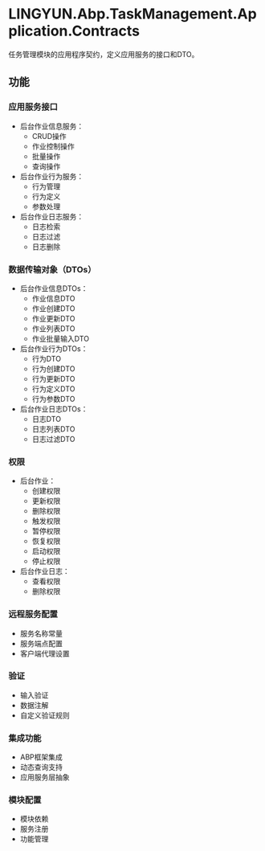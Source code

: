 # LINGYUN.Abp.TaskManagement.Application.Contracts

任务管理模块的应用程序契约，定义应用服务的接口和DTO。

## 功能

### 应用服务接口
- 后台作业信息服务：
  - CRUD操作
  - 作业控制操作
  - 批量操作
  - 查询操作
- 后台作业行为服务：
  - 行为管理
  - 行为定义
  - 参数处理
- 后台作业日志服务：
  - 日志检索
  - 日志过滤
  - 日志删除

### 数据传输对象（DTOs）
- 后台作业信息DTOs：
  - 作业信息DTO
  - 作业创建DTO
  - 作业更新DTO
  - 作业列表DTO
  - 作业批量输入DTO
- 后台作业行为DTOs：
  - 行为DTO
  - 行为创建DTO
  - 行为更新DTO
  - 行为定义DTO
  - 行为参数DTO
- 后台作业日志DTOs：
  - 日志DTO
  - 日志列表DTO
  - 日志过滤DTO

### 权限
- 后台作业：
  - 创建权限
  - 更新权限
  - 删除权限
  - 触发权限
  - 暂停权限
  - 恢复权限
  - 启动权限
  - 停止权限
- 后台作业日志：
  - 查看权限
  - 删除权限

### 远程服务配置
- 服务名称常量
- 服务端点配置
- 客户端代理设置

### 验证
- 输入验证
- 数据注解
- 自定义验证规则

### 集成功能
- ABP框架集成
- 动态查询支持
- 应用服务层抽象

### 模块配置
- 模块依赖
- 服务注册
- 功能管理
